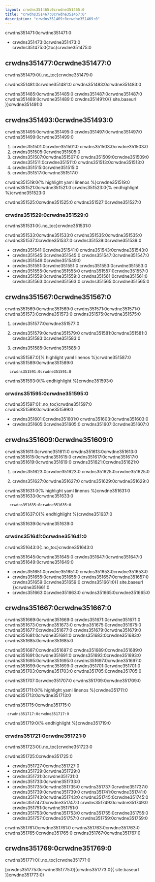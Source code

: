 ```yaml
---
layout: crwdns351465:0crwdne351465:0
title: "crwdns351467:0crwdne351467:0"
description: "crwdns351469:0crwdne351469:0"
---
```


crwdns351471:0crwdne351471:0

* crwdns351473:0crwdne351473:0
crwdns351475:0{:toc}crwdne351475:0

## crwdns351477:0crwdne351477:0
crwdns351479:0{:.no_toc}crwdne351479:0

crwdns351481:0crwdne351481:0 crwdns351483:0crwdne351483:0

crwdns351485:0crwdne351485:0  crwdns351487:0crwdne351487:0  crwdns351489:0crwdne351489:0  crwdns351491:0{{ site.baseurl }}crwdne351491:0


## crwdns351493:0crwdne351493:0
crwdns351495:0crwdne351495:0  crwdns351497:0crwdne351497:0  crwdns351499:0crwdne351499:0

1. crwdns351501:0crwdne351501:0 crwdns351503:0crwdne351503:0
2. crwdns351505:0crwdne351505:0
3. crwdns351507:0crwdne351507:0  crwdns351509:0crwdne351509:0  crwdns351511:0crwdne351511:0  crwdns351513:0crwdne351513:0
4. crwdns351515:0crwdne351515:0
5. crwdns351517:0crwdne351517:0

crwdns351519:0{% highlight yaml linenos %}crwdne351519:0
crwdns351521:0crwdne351521:0
crwdns351523:0{% endhighlight %}crwdne351523:0

crwdns351525:0crwdne351525:0  crwdns351527:0crwdne351527:0

### crwdns351529:0crwdne351529:0
crwdns351531:0{:.no_toc}crwdne351531:0

crwdns351533:0crwdne351533:0  crwdns351535:0crwdne351535:0  crwdns351537:0crwdne351537:0  crwdns351539:0crwdne351539:0

- crwdns351541:0crwdne351541:0 crwdns351543:0crwdne351543:0
- crwdns351545:0crwdne351545:0  crwdns351547:0crwdne351547:0  crwdns351549:0crwdne351549:0
- crwdns351551:0crwdne351551:0  crwdns351553:0crwdne351553:0
- crwdns351555:0crwdne351555:0  crwdns351557:0crwdne351557:0
- crwdns351559:0crwdne351559:0  crwdns351561:0crwdne351561:0  crwdns351563:0crwdne351563:0  crwdns351565:0crwdne351565:0

## crwdns351567:0crwdne351567:0
crwdns351569:0crwdne351569:0  crwdns351571:0crwdne351571:0  crwdns351573:0crwdne351573:0  crwdns351575:0crwdne351575:0

1. crwdns351577:0crwdne351577:0

2. crwdns351579:0crwdne351579:0  crwdns351581:0crwdne351581:0  crwdns351583:0crwdne351583:0

3. crwdns351585:0crwdne351585:0


crwdns351587:0{% highlight yaml linenos %}crwdne351587:0
crwdns351589:0crwdne351589:0

      crwdns351591:0crwdne351591:0
crwdns351593:0{% endhighlight %}crwdne351593:0

### crwdns351595:0crwdne351595:0
crwdns351597:0{:.no_toc}crwdne351597:0
crwdns351599:0crwdne351599:0

- crwdns351601:0crwdne351601:0  crwdns351603:0crwdne351603:0
- crwdns351605:0crwdne351605:0  crwdns351607:0crwdne351607:0

## crwdns351609:0crwdne351609:0
crwdns351611:0crwdne351611:0  crwdns351613:0crwdne351613:0  crwdns351615:0crwdne351615:0  crwdns351617:0crwdne351617:0  crwdns351619:0crwdne351619:0  crwdns351621:0crwdne351621:0

1. crwdns351623:0crwdne351623:0  crwdns351625:0crwdne351625:0

2. crwdns351627:0crwdne351627:0  crwdns351629:0crwdne351629:0


crwdns351631:0{% highlight yaml linenos %}crwdne351631:0
crwdns351633:0crwdne351633:0

      crwdns351635:0crwdne351635:0
crwdns351637:0{% endhighlight %}crwdne351637:0

crwdns351639:0crwdne351639:0

### crwdns351641:0crwdne351641:0
crwdns351643:0{:.no_toc}crwdne351643:0

crwdns351645:0crwdne351645:0  crwdns351647:0crwdne351647:0  crwdns351649:0crwdne351649:0

- crwdns351651:0crwdne351651:0  crwdns351653:0crwdne351653:0
- crwdns351655:0crwdne351655:0  crwdns351657:0crwdne351657:0  crwdns351659:0crwdne351659:0 crwdns351661:0{{ site.baseurl }}crwdne351661:0
- crwdns351663:0crwdne351663:0 crwdns351665:0crwdne351665:0

## crwdns351667:0crwdne351667:0
crwdns351669:0crwdne351669:0  crwdns351671:0crwdne351671:0  crwdns351673:0crwdne351673:0 crwdns351675:0crwdne351675:0  crwdns351677:0crwdne351677:0  crwdns351679:0crwdne351679:0  crwdns351681:0crwdne351681:0  crwdns351683:0crwdne351683:0 crwdns351685:0crwdne351685:0

crwdns351687:0crwdne351687:0  crwdns351689:0crwdne351689:0  crwdns351691:0crwdne351691:0  crwdns351693:0crwdne351693:0  crwdns351695:0crwdne351695:0  crwdns351697:0crwdne351697:0  crwdns351699:0crwdne351699:0  crwdns351701:0crwdne351701:0  crwdns351703:0crwdne351703:0 crwdns351705:0crwdne351705:0

crwdns351707:0crwdne351707:0  crwdns351709:0crwdne351709:0


crwdns351711:0{% highlight yaml linenos %}crwdne351711:0
crwdns351713:0crwdne351713:0

crwdns351715:0crwdne351715:0

     crwdns351717:0crwdne351717:0

crwdns351719:0{% endhighlight %}crwdne351719:0

### crwdns351721:0crwdne351721:0
crwdns351723:0{:.no_toc}crwdne351723:0

crwdns351725:0crwdne351725:0

- crwdns351727:0crwdne351727:0
- crwdns351729:0crwdne351729:0
- crwdns351731:0crwdne351731:0
- crwdns351733:0crwdne351733:0
- crwdns351735:0crwdne351735:0  crwdns351737:0crwdne351737:0  crwdns351739:0crwdne351739:0 crwdns351741:0crwdne351741:0 crwdns351743:0crwdne351743:0  crwdns351745:0crwdne351745:0  crwdns351747:0crwdne351747:0 crwdns351749:0crwdne351749:0  crwdns351751:0crwdne351751:0
- crwdns351753:0crwdne351753:0  crwdns351755:0crwdne351755:0  crwdns351757:0crwdne351757:0 crwdns351759:0crwdne351759:0


crwdns351761:0crwdne351761:0  crwdns351763:0crwdne351763:0  crwdns351765:0crwdne351765:0  crwdns351767:0crwdne351767:0

## crwdns351769:0crwdne351769:0
crwdns351771:0{:.no_toc}crwdne351771:0

[crwdns351775:0crwdne351775:0](crwdns351773:0{{ site.baseurl }}crwdne351773:0)
